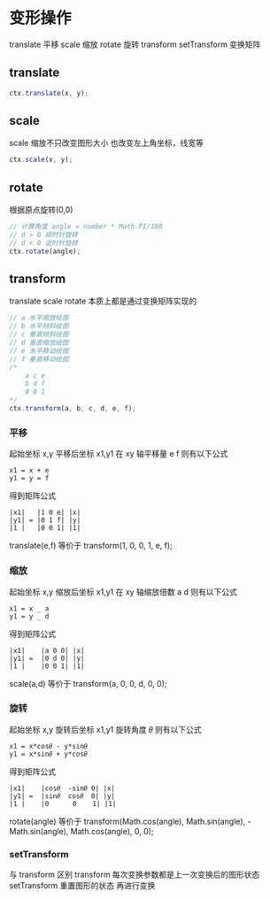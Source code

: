 # 变形操作

translate 平移
scale 缩放
rotate 旋转
transform setTransform 变换矩阵

## translate

```js
ctx.translate(x, y);
```

## scale

scale 缩放不只改变图形大小 也改变左上角坐标，线宽等

```js
ctx.scale(x, y);
```

## rotate

根据原点旋转(0,0)

```js
// 计算角度 angle = number * Math.PI/180
// d > 0 顺时针旋转
// d < 0 逆时针旋转
ctx.rotate(angle);
```

## transform

translate scale rotate 本质上都是通过变换矩阵实现的

```js
// a 水平缩放绘图
// b 水平倾斜绘图
// c 垂直倾斜绘图
// d 垂直缩放绘图
// e 水平移动绘图
// f 垂直移动绘图
/*
    a c e
    b d f
    0 0 1
*/
ctx.transform(a, b, c, d, e, f);
```

### 平移

起始坐标 x,y
平移后坐标 x1,y1
在 xy 轴平移量 e f
则有以下公式

```
x1 = x + e
y1 = y = f
```

得到矩阵公式

```
|x1|   |1 0 e| |x|
|y1| = |0 1 f| |y|
|1 |   |0 0 1| |1|
```

translate(e,f) 等价于 transform(1, 0, 0, 1, e, f);

### 缩放

起始坐标 x,y
缩放后坐标 x1,y1
在 xy 轴缩放倍数 a d
则有以下公式

```
x1 = x _ a
y1 = y _ d
```

得到矩阵公式

```
|x1|    |a 0 0| |x|
|y1| =  |0 d 0| |y|
|1 |    |0 0 1| |1|
```

scale(a,d) 等价于 transform(a, 0, 0, d, 0, 0);

### 旋转

起始坐标 x,y
旋转后坐标 x1,y1
旋转角度 𝜃
则有以下公式

```
x1 = x*cos𝜃 - y*sin𝜃
y1 = x*sin𝜃 + y*cos𝜃
```

得到矩阵公式

```
|x1|    |cos𝜃  -sin𝜃 0| |x|
|y1| =  |sin𝜃  cos𝜃  0| |y|
|1 |    |0      0    1| |1|
```

rotate(angle) 等价于 transform(Math.cos(angle), Math.sin(angle), -Math.sin(angle), Math.cos(angle), 0, 0);


### setTransform
与 transform 区别
transform 每次变换参数都是上一次变换后的图形状态
setTransform 重置图形的状态 再进行变换